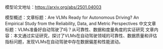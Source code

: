 模型论文地址：https://arxiv.org/abs/2501.04003

模型概述：文章标题：Are VLMs Ready for Autonomous Driving? An Empirical Study from the Reliability, Data, and Metric Perspectives
中文文章标题：VLMs准备好自动驾驶了吗？从可靠性、数据和度量角度的实证研究
文章内容：本文通过实证研究，探讨了VLMs在自动驾驶领域的可靠性、数据质量和评估指标问题，发现VLMs在自动驾驶中存在数据偏差和性能波动。
